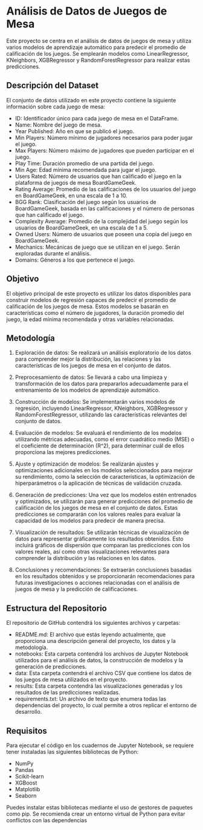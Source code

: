 # Análisis de Datos de Juegos de Mesa
Este proyecto se centra en el análisis de datos de juegos de mesa y utiliza varios modelos de aprendizaje automático para predecir el promedio de calificación de los juegos. Se emplearán modelos como LinearRegressor, KNeighbors, XGBRegressor y RandomForestRegressor para realizar estas predicciones.

## Descripción del Dataset
El conjunto de datos utilizado en este proyecto contiene la siguiente información sobre cada juego de mesa:

+ ID: Identificador único para cada juego de mesa en el DataFrame.
+ Name: Nombre del juego de mesa.
+ Year Published: Año en que se publicó el juego.
+ Min Players: Número mínimo de jugadores necesarios para poder jugar el juego.
+ Max Players: Número máximo de jugadores que pueden participar en el juego.
+ Play Time: Duración promedio de una partida del juego.
+ Min Age: Edad mínima recomendada para jugar el juego.
+ Users Rated: Número de usuarios que han calificado el juego en la plataforma de juegos de mesa BoardGameGeek.
+ Rating Average: Promedio de las calificaciones de los usuarios del juego en BoardGameGeek, en una escala de 1 a 10.
+ BGG Rank: Clasificación del juego según los usuarios de BoardGameGeek, basada en las calificaciones y el número de personas que han calificado el juego.
+ Complexity Average: Promedio de la complejidad del juego según los usuarios de BoardGameGeek, en una escala de 1 a 5.
+ Owned Users: Número de usuarios que poseen una copia del juego en BoardGameGeek.
+ Mechanics: Mecánicas de juego que se utilizan en el juego. Serán exploradas durante el análisis.
+ Domains: Géneros a los que pertenece el juego.
## Objetivo
El objetivo principal de este proyecto es utilizar los datos disponibles para construir modelos de regresión capaces de predecir el promedio de calificación de los juegos de mesa. Estos modelos se basarán en características como el número de jugadores, la duración promedio del juego, la edad mínima recomendada y otras variables relacionadas.

## Metodología
1. Exploración de datos: Se realizará un análisis exploratorio de los datos para comprender mejor la distribución, las relaciones y las características de los juegos de mesa en el conjunto de datos.

1. Preprocesamiento de datos: Se llevará a cabo una limpieza y transformación de los datos para prepararlos adecuadamente para el entrenamiento de los modelos de aprendizaje automático.

1. Construcción de modelos: Se implementarán varios modelos de regresión, incluyendo LinearRegressor, KNeighbors, XGBRegressor y RandomForestRegressor, utilizando las características relevantes del conjunto de datos.

1. Evaluación de modelos: Se evaluará el rendimiento de los modelos utilizando métricas adecuadas, como el error cuadrático medio (MSE) o el coeficiente de determinación (R^2), para determinar cuál de ellos proporciona las mejores predicciones.

1. Ajuste y optimización de modelos: Se realizarán ajustes y optimizaciones adicionales en los modelos seleccionados para mejorar su rendimiento, como la selección de características, la optimización de hiperparámetros o la aplicación de técnicas de validación cruzada.

1. Generación de predicciones: Una vez que los modelos estén entrenados y optimizados, se utilizarán para generar predicciones del promedio de calificación de los juegos de mesa en el conjunto de datos. Estas predicciones se compararán con los valores reales para evaluar la capacidad de los modelos para predecir de manera precisa.

1. Visualización de resultados: Se utilizarán técnicas de visualización de datos para representar gráficamente los resultados obtenidos. Esto incluirá gráficos de dispersión que comparan las predicciones con los valores reales, así como otras visualizaciones relevantes para comprender la distribución y las relaciones en los datos.

1. Conclusiones y recomendaciones: Se extraerán conclusiones basadas en los resultados obtenidos y se proporcionarán recomendaciones para futuras investigaciones o acciones relacionadas con el análisis de juegos de mesa y la predicción de calificaciones.

## Estructura del Repositorio
El repositorio de GitHub contendrá los siguientes archivos y carpetas:

+ README.md: El archivo que estás leyendo actualmente, que proporciona una descripción general del proyecto, los datos y la metodología.
+ notebooks: Esta carpeta contendrá los archivos de Jupyter Notebook utilizados para el análisis de datos, la construcción de modelos y la generación de predicciones.
+ data: Esta carpeta contendrá el archivo CSV que contiene los datos de los juegos de mesa utilizados en el proyecto.
+ results: Esta carpeta contendrá las visualizaciones generadas y los resultados de las predicciones realizadas.
+ requirements.txt: Un archivo de texto que enumera todas las dependencias del proyecto, lo cual permite a otros replicar el entorno de desarrollo.
## Requisitos
Para ejecutar el código en los cuadernos de Jupyter Notebook, se requiere tener instaladas las siguientes bibliotecas de Python:

+ NumPy
+ Pandas
+ Scikit-learn
+ XGBoost
+ Matplotlib
+ Seaborn

Puedes instalar estas bibliotecas mediante el uso de gestores de paquetes como pip. Se recomienda crear un entorno virtual de Python para evitar conflictos con las dependencias
